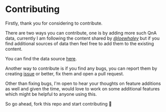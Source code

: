 # Contributing

Firstly, thank you for considering to contribute.

There are two ways you can contribute, one is by adding more such QnA data, currently I am following the content shared by _[@loewhaley](https://www.instagram.com/loewhaley/)_ but if you find additional sources of data then feel free to add them to the existing content.

You can find the data source [here](/content/qna.json).

Another way to contribute is if you find any bugs, you can report them by creating [issue](https://github.com/AkashRajpurohit/howtoprofessionallysay/issues/new?template=bug_report.md) or better, fix them and open a pull request.

Other than fixing bugs, I'm open to hear your thoughts on feature additions as well and given the time, would love to work on some additional features which might be helpful to anyone using this.

So go ahead, fork this repo and start contributing 🍻
